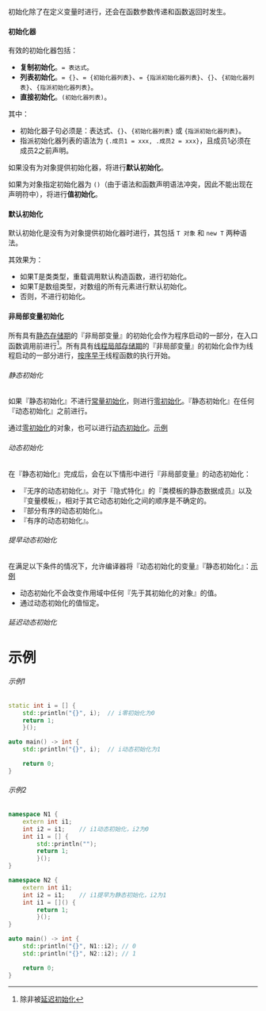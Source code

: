初始化除了在定义变量时进行，还会在函数参数传递和函数返回时发生。

#### 初始化器
有效的初始化器包括：
* **复制初始化**。`= 表达式`。
* **列表初始化**。`= {}`、`= {初始化器列表}`、`= {指派初始化器列表}`、`{}`、`{初始化器列表}`、`{指派初始化器列表}`。
* **直接初始化**。`(初始化器列表)`。

其中：
* 初始化器子句必须是：表达式、`{}`、`{初始化器列表}` 或 `{指派初始化器列表}`。
* 指派初始化器列表的语法为 `{.成员1 = xxx, .成员2 = xxx}`，且成员1必须在成员2之前声明。

如果没有为对象提供初始化器，将进行**默认初始化**。

如果为对象指定初始化器为 `()`（由于语法和函数声明语法冲突，因此不能出现在声明符中），将进行**值初始化**。

#### 默认初始化
默认初始化是没有为对象提供初始化器时进行，其包括 `T 对象` 和 `new T` 两种语法。

其效果为：
* 如果T是类类型，重载调用默认构造函数，进行初始化。
* 如果T是数组类型，对数组的所有元素进行默认初始化。
* 否则，不进行初始化。




#### 非局部变量初始化

所有具有[静态存储期]()的『非局部变量』的初始化会作为程序启动的一部分，在入口函数调用前进行[^1]。所有具有[线程局部存储期]()的『非局部变量』的初始化会作为线程启动的一部分进行，[按序早于]()线程函数的执行开始。

###### 静态初始化

如果『静态初始化』不进行[常量初始化]()，则进行[零初始化]()。『静态初始化』在任何『动态初始化』之前进行。

通过[零初始化]()的对象，也可以进行[动态初始化]()。[示例](#示例1)

###### 动态初始化

在『静态初始化』完成后，会在以下情形中进行『非局部变量』的动态初始化：

* 『无序的动态初始化』。对于『隐式特化』的『类模板的静态数据成员』以及『变量模板』，相对于其它动态初始化之间的顺序是不确定的。
* 『部分有序的动态初始化』。
* 『有序的动态初始化』。

###### 提早动态初始化

在满足以下条件的情况下，允许编译器将『动态初始化的变量』『静态初始化』：[示例](#示例2)

* 动态初始化不会改变作用域中任何『先于其初始化的对象』的值。
* 通过动态初始化的值恒定。

###### 延迟动态初始化

# 示例

###### 示例1

```cpp
static int i = [] {
	std::println("{}", i);	// i零初始化为0
	return 1;
	}();

auto main() -> int {
	std::println("{}", i);	// i动态初始化为1

	return 0;
}
```

###### 示例2

```cpp
namespace N1 {
	extern int i1;
	int i2 = i1;	// i1动态初始化，i2为0
	int i1 = [] {
		std::println("");
		return 1;
		}();
}

namespace N2 {
	extern int i1;
	int i2 = i1;	// i1提早为静态初始化，i2为1
	int i1 = []() {
		return 1;
		}();
}

auto main() -> int {
	std::println("{}", N1::i2);	// 0
	std::println("{}", N2::i2);	// 1

	return 0;
}
```



[^1]:除非被[延迟初始化]()